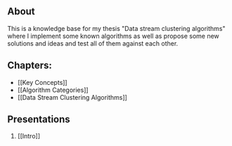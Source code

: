 ## About
This is a knowledge base for my thesis "Data stream clustering algorithms" where I implement some known algorithms as well as propose some new solutions and ideas and test all of them against each other.
## Chapters: 
- [[Key Concepts]]
- [[Algorithm Categories]]
- [[Data Stream Clustering Algorithms]]
## Presentations 
1. [[Intro]]
